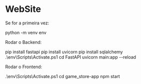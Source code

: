 # WebSite

Se for a primeira vez:

python -m venv env

Rodar o Backend:

pip install fastapi
pip install uvicorn
pip install sqlalchemy
.\env\Scripts\Activate.ps1
cd FastAPI
uvicorn main:app --reload

Rodar o Frontend:

.\env\Scripts\Activate.ps1
cd game_store-app
npm start
